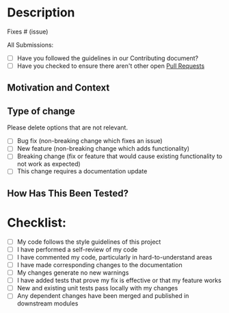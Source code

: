 <!--- Provide a general summary of your changes in the Title above -->

# Description
<!--- Describe your changes in detail -->

Fixes # (issue)

All Submissions:
- [ ] Have you followed the guidelines in our Contributing document?
- [ ] Have you checked to ensure there aren't other open [Pull Requests](../../../pulls)

## Motivation and Context
<!--- Why is this change required? What problem does it solve? -->
<!--- If it fixes an open issue, please link to the issue here. -->

## Type of change

Please delete options that are not relevant.

- [ ] Bug fix (non-breaking change which fixes an issue)
- [ ] New feature (non-breaking change which adds functionality)
- [ ] Breaking change (fix or feature that would cause existing functionality to not work as expected)
- [ ] This change requires a documentation update

## How Has This Been Tested?
<!--- Please describe in detail how you tested your changes. -->
<!--- Include details of your testing environment, the tests you ran to -->
<!--- see how your change affects other areas of the code, etc. -->

# Checklist:

- [ ] My code follows the style guidelines of this project
- [ ] I have performed a self-review of my code
- [ ] I have commented my code, particularly in hard-to-understand areas
- [ ] I have made corresponding changes to the documentation
- [ ] My changes generate no new warnings
- [ ] I have added tests that prove my fix is effective or that my feature works
- [ ] New and existing unit tests pass locally with my changes
- [ ] Any dependent changes have been merged and published in downstream modules
